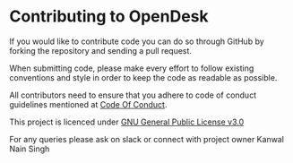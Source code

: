 # Contributing to OpenDesk

If you would like to contribute code you can do so through GitHub by forking the repository and sending a pull request.

When submitting code, please make every effort to follow existing conventions and style in order to keep the code as readable as possible.

All contributors need to ensure that you adhere to code of conduct guidelines mentioned at [Code Of Conduct](code-of-conduct.md).

This project is licenced under [GNU General Public License v3.0](LICENSE) 

For any queries please ask on slack or connect with project owner Kanwal Nain Singh